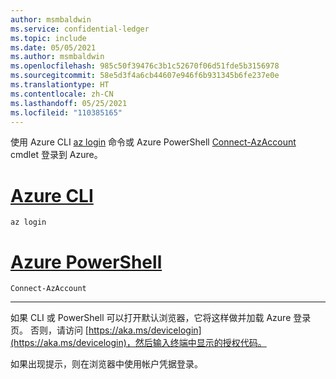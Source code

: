 ```yaml
---
author: msmbaldwin
ms.service: confidential-ledger
ms.topic: include
ms.date: 05/05/2021
ms.author: msmbaldwin
ms.openlocfilehash: 985c50f39476c3b1c52670f06d51fde5b3156978
ms.sourcegitcommit: 58e5d3f4a6cb44607e946f6b931345b6fe237e0e
ms.translationtype: HT
ms.contentlocale: zh-CN
ms.lasthandoff: 05/25/2021
ms.locfileid: "110385165"
---
```

使用 Azure CLI [az login](/cli/azure/reference-index#az_login) 命令或 Azure PowerShell [Connect-AzAccount](/powershell/module/az.accounts/connect-azaccount) cmdlet 登录到 Azure。

# <a name="azure-cli"></a>[Azure CLI](#tab/azure-cli)
```azurecli-interactive
az login
```
# <a name="azure-powershell"></a>[Azure PowerShell](#tab/azurepowershell)

```azurepowershell-interactive
Connect-AzAccount
```
---

如果 CLI 或 PowerShell 可以打开默认浏览器，它将这样做并加载 Azure 登录页。 否则，请访问 [https://aka.ms/devicelogin](https://aka.ms/devicelogin)，然后输入终端中显示的授权代码。

如果出现提示，则在浏览器中使用帐户凭据登录。
